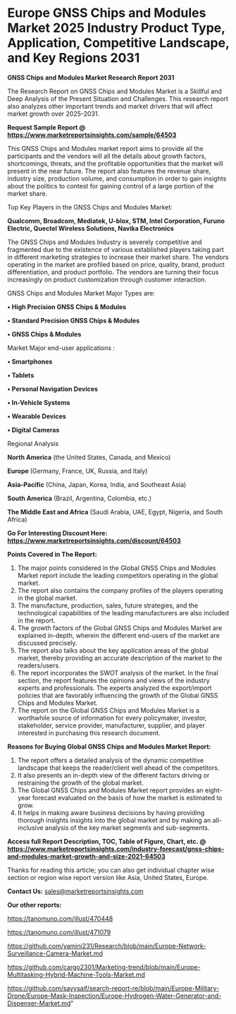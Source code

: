 # Europe GNSS Chips and Modules Market 2025 Industry Product Type, Application, Competitive Landscape, and Key Regions 2031

<strong>GNSS Chips and Modules Market Research Report 2031</strong>

The Research Report on GNSS Chips and Modules Market is a Skillful and Deep Analysis of the Present Situation and Challenges. This research report also analyzes other important trends and market drivers that will affect market growth over 2025-2031.

<strong>Request Sample Report @ <a href=https://www.marketreportsinsights.com/sample/64503>https://www.marketreportsinsights.com/sample/64503</a></strong>

This GNSS Chips and Modules market report aims to provide all the participants and the vendors will all the details about growth factors, shortcomings, threats, and the profitable opportunities that the market will present in the near future. The report also features the revenue share, industry size, production volume, and consumption in order to gain insights about the politics to contest for gaining control of a large portion of the market share.

Top Key Players in the GNSS Chips and Modules Market:

<strong>Qualcomm, Broadcom, Mediatek, U-blox, STM, Intel Corporation, Furuno Electric, Quectel Wireless Solutions, Navika Electronics</strong>

The GNSS Chips and Modules Industry is severely competitive and fragmented due to the existence of various established players taking part in different marketing strategies to increase their market share. The vendors operating in the market are profiled based on price, quality, brand, product differentiation, and product portfolio. The vendors are turning their focus increasingly on product customization through customer interaction.

GNSS Chips and Modules Market Major Types are:

<strong>• High Precision GNSS Chips & Modules

• Standard Precision GNSS Chips & Modules

• GNSS Chips & Modules</strong>

Market Major end-user applications :

<strong>• Smartphones

• Tablets

• Personal Navigation Devices

• In-Vehicle Systems

• Wearable Devices

• Digital Cameras</strong>

Regional Analysis

</u><strong><b>North America</b></strong> (the United States, Canada, and Mexico)

<strong><b>Europe </b></strong>(Germany, France, UK, Russia, and Italy)

<strong><b>Asia-Pacific</b></strong> (China, Japan, Korea, India, and Southeast Asia)

<strong><b>South America</b></strong> (Brazil, Argentina, Colombia, etc.)

<strong><b>The Middle East and Africa</b></strong> (Saudi Arabia, UAE, Egypt, Nigeria, and South Africa)

<strong>Go For Interesting Discount Here: <a href=https://www.marketreportsinsights.com/discount/64503>https://www.marketreportsinsights.com/discount/64503</a></strong>

<strong>Points Covered in The Report:</strong>
<ol>
  <li>The major points considered in the Global GNSS Chips and Modules Market report include the leading competitors operating in the global market.</li>
  <li>The report also contains the company profiles of the players operating in the global market.</li>
  <li>The manufacture, production, sales, future strategies, and the technological capabilities of the leading manufacturers are also included in the report.</li>
  <li>The growth factors of the Global GNSS Chips and Modules Market are explained in-depth, wherein the different end-users of the market are discussed precisely.</li>
  <li>The report also talks about the key application areas of the global market, thereby providing an accurate description of the market to the readers/users.</li>
  <li>The report incorporates the SWOT analysis of the market. In the final section, the report features the opinions and views of the industry experts and professionals. The experts analyzed the export/import policies that are favorably influencing the growth of the Global GNSS Chips and Modules Market.</li>
  <li>The report on the Global GNSS Chips and Modules Market is a worthwhile source of information for every policymaker, investor, stakeholder, service provider, manufacturer, supplier, and player interested in purchasing this research document.</li>
</ol>
<strong>Reasons for Buying Global GNSS Chips and Modules Market Report:</strong>

<ol>
  <li>The report offers a detailed analysis of the dynamic competitive landscape that keeps the reader/client well ahead of the competitors.</li>
  <li>It also presents an in-depth view of the different factors driving or restraining the growth of the global market.</li>
  <li>The Global GNSS Chips and Modules Market report provides an eight-year forecast evaluated on the basis of how the market is estimated to grow.</li>
  <li>It helps in making aware business decisions by having providing thorough insights insights into the global market and by making an all-inclusive analysis of the key market segments and sub-segments.</li>
</ol>
<strong>Access full Report Description, TOC, Table of Figure, Chart, etc. @ <a href=https://www.marketreportsinsights.com/industry-forecast/gnss-chips-and-modules-market-growth-and-size-2021-64503>https://www.marketreportsinsights.com/industry-forecast/gnss-chips-and-modules-market-growth-and-size-2021-64503</a></strong>


Thanks for reading this article; you can also get individual chapter wise section or region wise report version like Asia, United States, Europe.

<strong>Contact Us:</strong>
sales@marketreportsinsights.com

<strong>Our other reports:</strong>

<a href=https://tanomuno.com/illust/470448>https://tanomuno.com/illust/470448</a>

<a href=https://tanomuno.com/illust/471079>https://tanomuno.com/illust/471079</a>

<a href=https://github.com/yamini231/Research/blob/main/Europe-Network-Surveillance-Camera-Market.md>https://github.com/yamini231/Research/blob/main/Europe-Network-Surveillance-Camera-Market.md</a>

<a href=https://github.com/cargo2301/Marketing-trend/blob/main/Europe-Multitasking-Hybrid-Machine-Tools-Market.md>https://github.com/cargo2301/Marketing-trend/blob/main/Europe-Multitasking-Hybrid-Machine-Tools-Market.md</a>

<a href=https://github.com/sayysaif/search-report-re/blob/main/Europe-Military-Drone/Europe-Mask-Inspection/Europe-Hydrogen-Water-Generator-and-Dispenser-Market.md>https://github.com/sayysaif/search-report-re/blob/main/Europe-Military-Drone/Europe-Mask-Inspection/Europe-Hydrogen-Water-Generator-and-Dispenser-Market.md</a>"

